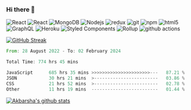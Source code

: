 <!-- **iamakbarsha1/iamakbarsha1** is a ✨ _special_ ✨ repository because its `README.md` (this file) appears on your GitHub profile. -->

<!-- Here are some ideas to get you started:

- 🔭 I’m currently working on ...
- 🌱 I’m currently learning ...
- 👯 I’m looking to collaborate on ...
- 🤔 I’m looking for help with ...
- 💬 Ask me about ...
- 📫 How to reach me: ...
- 😄 Pronouns: ...
- ⚡ Fun fact: ... -->

### Hi there 👋

<p>
  <!-- <img alt="React" src="https://img.shields.io/badge/-React-61DBFB?style=flat&logo=react&logoColor=black" />
  <img alt="React" src="https://img.shields.io/badge/-React-61DBFB?style=flat-square&logo=react&logoColor=black" />
  <img alt="React" src="https://img.shields.io/badge/-React-61DBFB?style=plastic&logo=react&logoColor=black" />
  <img alt="React" src="https://img.shields.io/badge/-React-61DBFB?style=social&logo=react&logoColor=black" /> -->
  <img alt="React" src="https://img.shields.io/badge/-Javascript-f7df1e?style=for-the-badge&logo=javascript&logoColor=black" />
  <img alt="React" src="https://img.shields.io/badge/-React-61DBFB?style=for-the-badge&logo=react&logoColor=black" />
  <img alt="MongoDB" src="https://img.shields.io/badge/-MongoDB-589636?style=for-the-badge&logo=mongodb&logoColor=white" />
  <img alt="Nodejs" src="https://img.shields.io/badge/-Nodejs-43853d?style=for-the-badge&logo=Node.js&logoColor=white" />
  <img alt="redux" src="https://img.shields.io/badge/-Redux-764ABC?style=for-the-badge&logo=redux&logoColor=white" />

  <img alt="git" src="https://img.shields.io/badge/-Git-F05032?style=for-the-badge&logo=git&logoColor=white" />
  <img alt="npm" src="https://img.shields.io/badge/-NPM-CB3837?style=for-the-badge&logo=npm&logoColor=white" />
  <img alt="html5" src="https://img.shields.io/badge/-HTML5-E34F26?style=for-the-badge&logo=html5&logoColor=white" />
  <img alt="GraphQL" src="https://img.shields.io/badge/-GraphQL-E10098?style=for-the-badge&logo=graphql&logoColor=white" />
  <img alt="Heroku" src="https://img.shields.io/badge/-Heroku-430098?style=for-the-badge&logo=heroku&logoColor=white" />
  <img alt="Styled Components" src="https://img.shields.io/badge/-Styled_Components-db7092?style=for-the-badge&logo=styled-components&logoColor=white" />
  
  <img alt="Rollup" src="https://img.shields.io/badge/-Rollup-EC4A3F?style=for-the-badge&logo=rollup.js&logoColor=white" />
  <img alt="github actions" src="https://img.shields.io/badge/-Github_Actions-2088FF?style=for-the-badge&logo=github-actions&logoColor=white" />

  
  <!-- <img alt="Webpack" src="https://img.shields.io/badge/-Webpack-8DD6F9?style=flat-square&logo=webpack&logoColor=white" /> 
  <img alt="Prettier" src="https://img.shields.io/badge/-Prettier-F7B93E?style=for-the-badge&logo=prettier&logoColor=white" />
  <img alt="Docker" src="https://img.shields.io/badge/-Docker-46a2f1?style=flat-square&logo=docker&logoColor=white" />
  <img alt="Google Cloud Platform" src="https://img.shields.io/badge/-Google_Cloud_Platform-1a73e8?style=flat-square&logo=google-cloud&logoColor=white" />
  <img alt="TypeScript" src="https://img.shields.io/badge/-TypeScript-007ACC?style=flat-square&logo=typescript&logoColor=white" />
  <img alt="Insomnia" src="https://img.shields.io/badge/-Insomnia-5849BE?style=flat-square&logo=insomnia&logoColor=white" />
  <img alt="Apollo" src="https://img.shields.io/badge/-Apollo%20GraphQL-311C87?style=flat-square&logo=apollo-graphql&logoColor=white" />
  <img alt="ReactiveX" src="https://img.shields.io/badge/-RxJs-B7178C?style=flat-square&logo=reactivex&logoColor=white" /> -->
</p>

[![GitHub Streak](https://streak-stats.demolab.com?user=iamakbarsha1&theme=github-dark&border_radius=5)](https://git.io/streak-stats)

<!--START_SECTION:waka-->

```rust
From: 28 August 2022 - To: 02 February 2024

Total Time: 774 hrs 45 mins

JavaScript      685 hrs 35 mins >>>>>>>>>>>>>>>>>>>>>>---   87.21 %
JSON            30 hrs 21 mins  >------------------------   03.86 %
CSS             21 hrs 52 mins  >------------------------   02.78 %
Other           11 hrs 19 mins  -------------------------   01.44 %
```

<!--END_SECTION:waka-->

[![Akbarsha's github stats](https://github-readme-stats.vercel.app/api?username=iamakbarsha1&show_icons=true&theme=transparent)](https://github.com/TheShubham-K/github-readme-stats)


<!-- * * * ? * *    Every second

0 * * ? * *    Every minute

0 0 13 * * ?  At 13:00:00pm every day

0 0 */6 ? * *  Every six hours

0 0 * ? * *    Every hour -->


<!-- # What is this?

The github.dev web-based editor is a lightweight editing experience that runs entirely in your browser. You can navigate files and source code repositories from GitHub, and make and commit code changes.

There are two ways to go directly to a VS Code environment in your browser and start coding:

* Press the . key on any repository or pull request.
* Swap `.com` with `.dev` in the URL. For example, this repo https://github.com/github/dev becomes http://github.dev/github/dev

Preview the gif below to get a quick demo of github.dev in action.

![github dev](https://user-images.githubusercontent.com/856858/130119109-4769f2d7-9027-4bc4-a38c-10f297499e8f.gif)

# Why?
It’s a quick way to edit and navigate code. It's especially useful if you want to edit multiple files at a time or take advantage of all the powerful code editing features of Visual Studio Code when making a quick change. For more information, see our [documentation](https://github.co/codespaces-editor-help). -->


